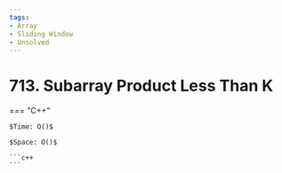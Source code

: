 ```yaml
---
tags:
- Array
- Sliding Window
- Unsolved
---
```



# 713. Subarray Product Less Than K

=== "C++"

    $Time: O()$

    $Space: O()$

    ```c++
    ```